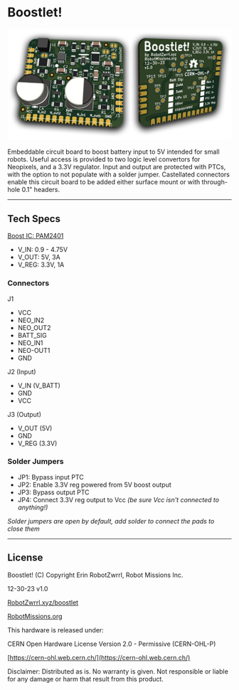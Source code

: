 # Boostlet!

![Boostlet! board 3d view front and back](https://github.com/RobotGrrl/boostlet/blob/main/boostlet_splash.jpg?raw=true)


Embeddable circuit board to boost battery input to 5V intended for small robots. Useful access is provided to two logic level convertors for Neopixels, and a 3.3V regulator. Input and output are protected with PTCs, with the option to not populate with a solder jumper. Castellated connectors enable this circuit board to be added either surface mount or with through-hole 0.1" headers. 

---

## Tech Specs

[Boost IC: PAM2401](https://www.diodes.com/assets/Datasheets/PAM2401.pdf)

- V_IN: 0.9 - 4.75V
- V_OUT: 5V, 3A
- V_REG: 3.3V, 1A

### Connectors

J1
- VCC
- NEO_IN2
- NEO_OUT2
- BATT_SIG
- NEO_IN1
- NEO-OUT1
- GND

J2 (Input)
- V_IN (V_BATT)
- GND
- VCC

J3 (Output)
- V_OUT (5V)
- GND
- V_REG (3.3V)

### Solder Jumpers
- JP1: Bypass input PTC
- JP2: Enable 3.3V reg powered from 5V boost output
- JP3: Bypass output PTC
- JP4: Connect 3.3V reg output to Vcc _(be sure Vcc isn't connected to anything!)_

_Solder jumpers are open by default, add solder to connect the pads to close them_

---

## License

Boostlet! (C) Copyright Erin RobotZwrrl, Robot Missions Inc.

12-30-23 v1.0

[RobotZwrrl.xyz/boostlet](http://RobotZwrrl.xyz/boostlet)

[RobotMissions.org](https://RobotMissions.org)


This hardware is released under:

CERN Open Hardware License Version 2.0 - Permissive (CERN-OHL-P)

[https://cern-ohl.web.cern.ch/](https://cern-ohl.web.cern.ch/)


Disclaimer: Distributed as is. No warranty is given. Not responsible or liable for any damage or harm that result from this product.
